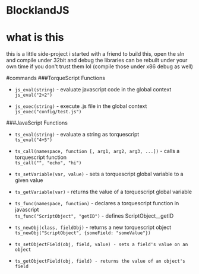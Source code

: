 # BlocklandJS

# what is this

this is a little side-project i started with a friend
to build this, open the sln and compile under 32bit and debug
the libraries can be rebuilt under your own time if you don't trust them lol (compile those under x86 debug as well)


#commands
###TorqueScript Functions
* `js_eval(string)` - evaluate javascript code in the global context<br>
`js_eval("2+2")`

* `js_exec(string)` - execute .js file in the global context<br>
`js_exec("config/test.js")`

###JavaScript Functions
* `ts_eval(string)` - evaluate a string as torquescript<br>
`ts_eval("4+5")`

* `ts_call(namespace, function [, arg1, arg2, arg3, ...])` - calls a torquescript function<br>
`ts_call("", "echo", "hi")`

* `ts_setVariable(var, value)` - sets a torquescript global variable to a given value

* `ts_getVariable(var)` - returns the value of a torquescript global variable

* `ts_func(namespace, function)` - declares a torquescript function in javascript<br>
`ts_func("ScriptObject", "getID")` - defines ScriptObject__getID

* `ts_newObj(class, fieldObj)` - returns a new torquescript object<br>
`ts_newObj("ScriptObject", {someField: "someValue"})`

* `ts_setObjectField(obj, field, value) - sets a field's value on an object`

* `ts_getObjectField(obj, field) - returns the value of an object's field`

